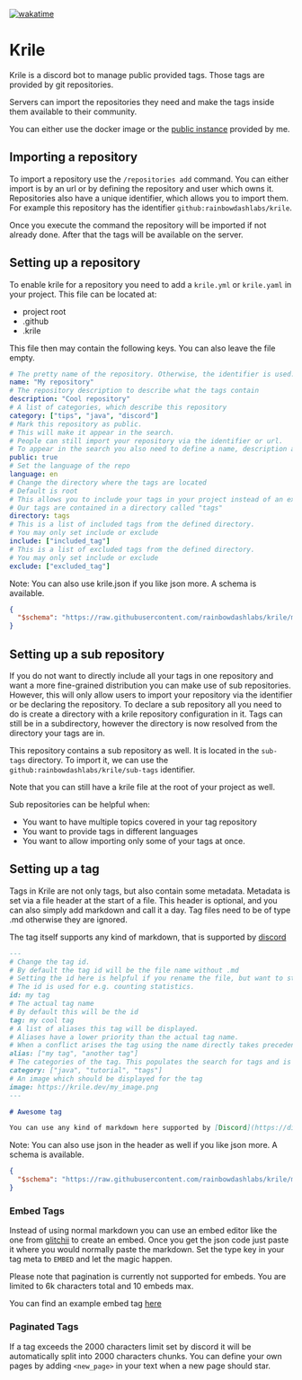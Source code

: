 [![wakatime](https://wakatime.com/badge/user/59659c8f-065c-4750-9d78-132c2e51f4bf/project/84590aa1-1fc9-4672-bfbf-7fc9e2174572.svg)](https://wakatime.com/badge/user/59659c8f-065c-4750-9d78-132c2e51f4bf/project/84590aa1-1fc9-4672-bfbf-7fc9e2174572)

# Krile

Krile is a discord bot to manage public provided tags.
Those tags are provided by git repositories.

Servers can import the repositories they need and make the tags inside them available to their community.

You can either use the docker image or the [public instance](https://discord.com/oauth2/authorize?client_id=1126568385732419615&scope=bot&permissions=274877959168) provided by me.

## Importing a repository

To import a repository use the `/repositories add` command. 
You can either import is by an url or by defining the repository and user which owns it.
Repositories also have a unique identifier, which allows you to import them.
For example this repository has the identifier `github:rainbowdashlabs/krile`.

Once you execute the command the repository will be imported if not already done.
After that the tags will be available on the server.

## Setting up a repository

To enable krile for a repository you need to add a `krile.yml` or `krile.yaml` in your project.
This file can be located at:
- project root
- .github
- .krile

This file then may contain the following keys. 
You can also leave the file empty.

```yaml
# The pretty name of the repository. Otherwise, the identifier is used.
name: "My repository"
# The repository description to describe what the tags contain
description: "Cool repository"
# A list of categories, which describe this repository
category: ["tips", "java", "discord"]
# Mark this repository as public.
# This will make it appear in the search.
# People can still import your repository via the identifier or url.
# To appear in the search you also need to define a name, description and set a language
public: true
# Set the language of the repo
language: en
# Change the directory where the tags are located
# Default is root
# This allows you to include your tags in your project instead of an extra repository.
# Our tags are contained in a directory called "tags"
directory: tags
# This is a list of included tags from the defined directory.
# You may only set include or exclude
include: ["included_tag"]
# This is a list of excluded tags from the defined directory.
# You may only set include or exclude
exclude: ["excluded_tag"]
```

Note: You can also use krile.json if you like json more. A schema is available.
```json
{
  "$schema": "https://raw.githubusercontent.com/rainbowdashlabs/krile/main/.github/repository_schema.json"
}
```

## Setting up a sub repository

If you do not want to directly include all your tags in one repository and want a more fine-grained distribution you can make use of sub repositories.
However, this will only allow users to import your repository via the identifier or be declaring the repository.
To declare a sub repository all you need to do is create a directory with a krile repository configuration in it.
Tags can still be in a subdirectory, however the directory is now resolved from the directory your tags are in.

This repository contains a sub repository as well. 
It is located in the `sub-tags` directory.
To import it, we can use the `github:rainbowdashlabs/krile/sub-tags` identifier.

Note that you can still have a krile file at the root of your project as well.

Sub repositories can be helpful when:
- You want to have multiple topics covered in your tag repository
- You want to provide tags in different languages
- You want to allow importing only some of your tags at once.

## Setting up a tag

Tags in Krile are not only tags, but also contain some metadata.
Metadata is set via a file header at the start of a file.
This header is optional, and you can also simply add markdown and call it a day.
Tag files need to be of type .md otherwise they are ignored.

The tag itself supports any kind of markdown, that is supported by [discord](https://support.discord.com/hc/en-us/articles/210298617-Markdown-Text-101-Chat-Formatting-Bold-Italic-Underline-)

```md
---
# Change the tag id.
# By default the tag id will be the file name without .md
# Setting the id here is helpful if you rename the file, but want to stick with the id.
# The id is used for e.g. counting statistics.
id: my tag
# The actual tag name
# By default this will be the id
tag: my cool tag
# A list of aliases this tag will be displayed.
# Aliases have a lower priority than the actual tag name.
# When a conflict arises the tag using the name directly takes precedence.
alias: ["my tag", "another tag"]
# The categories of the tag. This populates the search for tags and is also used in the discovery feature.
category: ["java", "tutorial", "tags"]
# An image which should be displayed for the tag
image: https://krile.dev/my_image.png
---

# Awesome tag

You can use any kind of markdown here supported by [Discord](https://discord.com)
```

Note: You can also use json in the header as well if you like json more. A schema is available.

```json
{
  "$schema": "https://raw.githubusercontent.com/rainbowdashlabs/krile/main/.github/tag_schema.json"
}
```

### Embed Tags

Instead of using normal markdown you can use an embed editor like the one from [glitchii](https://glitchii.github.io/embedbuilder/) to create an embed.
Once you get the json code just paste it where you would normally paste the markdown.
Set the type key in your tag meta to `EMBED` and let the magic happen.

Please note that pagination is currently not supported for embeds.
You are limited to 6k characters total and 10 embeds max.

You can find an example embed tag [here](https://github.com/rainbowdashlabs/krile/blob/main/tags/embed_tag.md)

### Paginated Tags
If a tag exceeds the 2000 characters limit set by discord it will be automatically split into 2000 characters chunks.
You can define your own pages by adding `<new_page>` in your text when a new page should star. 
